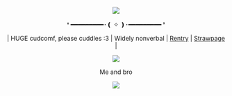 <p align="center">
<img src="https://i.pinimg.com/736x/78/07/c2/7807c24467224aff1b55ef9b733bc614.jpg"/>
  <div align="center">
❛
━━━━━━━━━･❪ ✧ ❫･━━━━━━━━━ ❜

| HUGE cudcomf, please cuddles :3 | Widely nonverbal | [Rentry](https://rentry.co/Lovedinparadise) | [Strawpage](https://ticklesyou.straw.page/) | 

<img src="https://cdn.discordapp.com/attachments/1278361053457154078/1369616588063510638/image.png?ex=681c8258&is=681b30d8&hm=0e9a98494525427fe63dfb511b0a9f9e189f1bfb6b18d4724230f62e0fec7f34&"/>

Me and bro



![](https://komarev.com/ghpvc/?username=Ivanddal&color=blue&style=flat&label=VISITORS&abbreviated=true)
<!--
**MirroredVeracity/MirroredVeracity** is a ✨ _special_ ✨ repository because its `README.md` (this file) appears on your GitHub profile.

Here are some ideas to get you started:

- 🔭 I’m currently working on ...
- 🌱 I’m currently learning ...
- 👯 I’m looking to collaborate on ...
- 🤔 I’m looking for help with ...
- 💬 Ask me about ...
- 📫 How to reach me: ...
- 😄 Pronouns: ...
- ⚡ Fun fact: ...
-->
